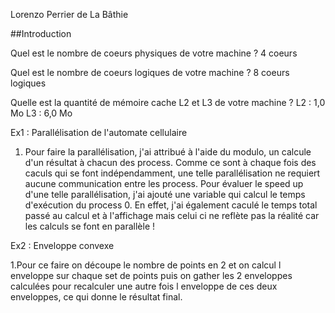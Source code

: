 Lorenzo Perrier de La Bâthie

##Introduction

Quel est le nombre de coeurs physiques de votre machine ?
4 coeurs

Quel est le nombre de coeurs logiques de votre machine ?
8 coeurs logiques

Quelle est la quantité de mémoire cache L2 et L3 de votre machine ?
L2 : 1,0 Mo
L3 : 6,0 Mo

Ex1 : Parallélisation de l'automate cellulaire

1. Pour faire la parallélisation, j'ai attribué à l'aide du modulo, un calcule d'un résultat à chacun des process. Comme ce sont à chaque fois des caculs qui se font indépendamment, une telle parallélisation ne requiert aucune communication entre les process. Pour évaluer le speed up d'une telle parallélisation, j'ai ajouté une variable qui calcul le temps d'exécution du process 0. En effet, j'ai également caculé le temps total passé au calcul et à l'affichage mais celui ci ne reflète pas la réalité car les calculs se font en parallèle !

Ex2 : Enveloppe convexe

1.Pour ce faire on découpe le nombre de points en 2 et on calcul l enveloppe sur chaque set de points puis on gather les 2 enveloppes calculées pour recalculer une autre fois l enveloppe de ces deux enveloppes, ce qui donne le résultat final.
